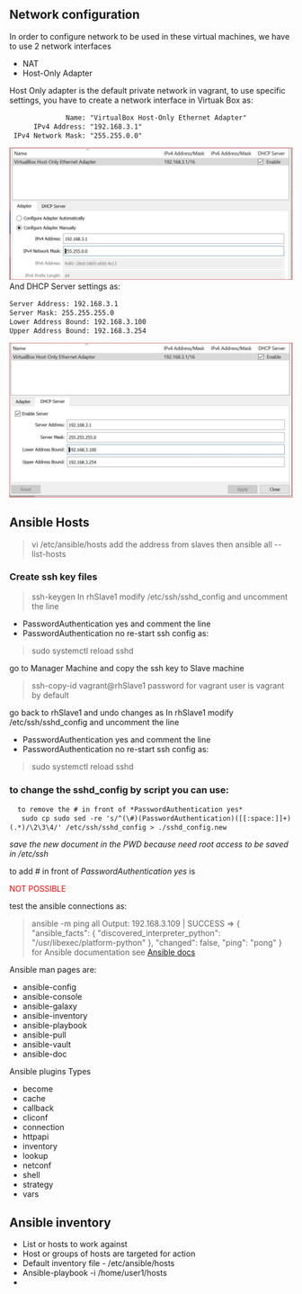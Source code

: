 ## Network configuration
In order to configure network to be used in these virtual machines, we have to use 2 network interfaces
* NAT
* Host-Only Adapter

Host Only adapter is the default private network in vagrant, to use specific settings, you have to create a network interface in Virtuak Box as:
````
              Name: "VirtualBox Host-Only Ethernet Adapter"
      IPv4 Address: "192.168.3.1"
 IPv4 Network Mask: "255.255.0.0"
````
![](vagrant_network1.JPG)
And DHCP Server settings as:
````
Server Address: 192.168.3.1
Server Mask: 255.255.255.0
Lower Address Bound: 192.168.3.100
Upper Address Bound: 192.168.3.254
````
![](vagrant_network_dhcp.JPG)


## Ansible Hosts
> vi /etc/ansible/hosts
add the address from slaves then
> ansible all --list-hosts

### Create ssh key files
> ssh-keygen
In rhSlave1 modify /etc/ssh/sshd_config  and uncomment the line
   - PasswordAuthentication yes
and comment the line
   - PasswordAuthentication no
re-start ssh config as:
> sudo systemctl reload sshd

go to Manager Machine and copy the ssh key to Slave machine
> ssh-copy-id vagrant@rhSlave1
password for vagrant user is vagrant by default

go back to rhSlave1 and undo changes as
In rhSlave1 modify /etc/ssh/sshd_config  and uncomment the line
   - PasswordAuthentication yes
and comment the line
   - PasswordAuthentication no
re-start ssh config as:
> sudo systemctl reload sshd

### to change the sshd_config by script you can use:
````
  to remove the # in front of *PasswordAuthentication yes*
   sudo cp sudo sed -re 's/^(\#)(PasswordAuthentication)([[:space:]]+)(.*)/\2\3\4/' /etc/ssh/sshd_config > ./sshd_config.new
````
*save the new document in the PWD because need root access to be saved in /etc/ssh*

  to add # in front of *PasswordAuthentication yes* is <p style="color:red">NOT POSSIBLE</p>

test the ansible connections as:
> ansible -m ping all
Output:
192.168.3.109 | SUCCESS => {
    "ansible_facts": {
        "discovered_interpreter_python": "/usr/libexec/platform-python"
    },
    "changed": false,
    "ping": "pong"
}
for Ansible documentation see [Ansible docs](https://docs.ansible.com/ansible/latest/)

Ansible man pages are:
   - ansible-config
   - ansible-console
   - ansible-galaxy
   - ansible-inventory
   - ansible-playbook
   - ansible-pull
   - ansible-vault
   - ansible-doc

Ansible plugins Types
   - become
   - cache
   - callback
   - cliconf
   - connection
   - httpapi
   - inventory
   - lookup
   - netconf
   - shell
   - strategy
   - vars

## Ansible inventory
   - List or hosts to work against
   - Host or groups of hosts are targeted for action
   - Default inventory file - /etc/ansible/hosts
   - Ansible-playbook -i /home/user1/hosts
   -
